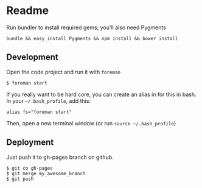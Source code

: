 # Readme

Run bundler to install required gems; you'll also need Pygments

    bundle && easy_install Pygments && npm install && bower install

## Development

Open the code project and run it with `foreman`

```
$ foreman start
```

If you really want to be hard core, you can create an alias in for this
in bash. In your `~/.bash_profile`, add this:

```
alias fs="foreman start"
```

Then, open a new terminal window (or run `source ~/.bash_profile`)


## Deployment

Just push it to gh-pages branch on github.

```
$ git co gh-pages
$ git merge my_awesome_branch
$ git push
```
     

